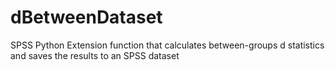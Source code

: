 dBetweenDataset
===============

SPSS Python Extension function that calculates between-groups d statistics and saves the results to an SPSS dataset
